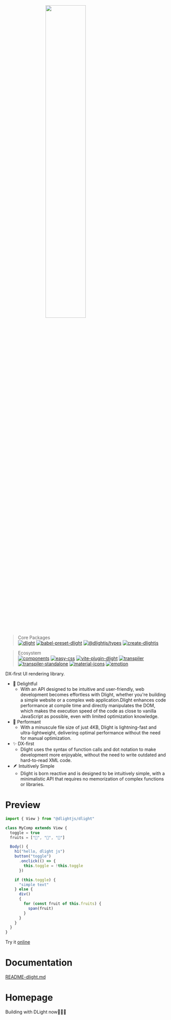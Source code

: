<img src="./docs/imgs/logo_title.png" style="display:block; margin: auto; width: 50%;"/>

> Core Packages\
[![dlight](https://badgen.net/npm/v/@dlightjs/dlight?label=@dlightjs/dlight)](https://www.npmjs.com/package/@dlightjs/dlight)
[![babel-preset-dlight](https://badgen.net/npm/v/babel-preset-dlight?label=babel-preset-dlight)](https://www.npmjs.com/package/https://badgen.net/npm/v/babel-preset-dlight?label=babel-preset-dlight)
[![@dlightjs/types](https://badgen.net/npm/v/@dlightjs/types?label=@dlightjs/types)](https://www.npmjs.com/package/@dlightjs/types)
[![create-dlightjs](https://badgen.net/npm/v/create-dlightjs?label=create-dlightjs)](https://www.npmjs.com/package/https://badgen.net/npm/v/create-dlightjs?label=create-dlightjs)

> Ecosystem\
[![components](https://badgen.net/npm/v/@dlightjs/components?label=@dlightjs/components)](https://www.npmjs.com/package/@dlightjs/components)
[![easy-css](https://badgen.net/npm/v/@dlightjs/easy-css?label=@dlightjs/easy-css)](https://www.npmjs.com/package/@dlightjs/easy-css)
[![vite-plugin-dlight](https://badgen.net/npm/v/vite-plugin-dlight?label=vite-plugin-dlight)](https://www.npmjs.com/package/https://badgen.net/npm/v/vite-plugin-dlight?label=vite-plugin-dlight)
[![transpiler](https://badgen.net/npm/v/@dlightjs/transpiler?label=@dlightjs/transpiler)](https://www.npmjs.com/package/@dlightjs/transpiler)
[![transpiler-standalone](https://badgen.net/npm/v/@dlightjs/transpiler-standalone?label=@dlightjs/transpiler-standalone)](https://www.npmjs.com/package/@dlightjs/transpiler-standalone)
[![material-icons](https://badgen.net/npm/v/@dlightjs/material-icons?label=@dlightjs/material-icons)](https://www.npmjs.com/package/@dlightjs/material-icons)
[![emotion](https://badgen.net/npm/v/@dlightjs/emotion?label=@dlightjs/emotion)](https://www.npmjs.com/package/@dlightjs/emotion)


DX-first UI rendering library.

* 🥳 Delightful
  * With an API designed to be intuitive and user-friendly, web development becomes effortless with Dlight, whether you're building a simple website or a complex web application.Dlight enhances code performance at compile time and directly manipulates the DOM, which makes the execution speed of the code as close to vanilla JavaScript as possible, even with limited optimization knowledge.
* 🚀 Performant
  * With a minuscule file size of just 4KB, Dlight is lightning-fast and ultra-lightweight, delivering optimal performance without the need for manual optimization.
* ✨ DX-first
  * Dlight uses the syntax of function calls and dot notation to make development more enjoyable, without the need to write outdated and hard-to-read XML code.
* 🪶 Intuitively Simple
  * Dlight is born reactive and is designed to be intuitively simple, with a minimalistic API that requires no memorization of complex functions or libraries.

# Preview

```js
import { View } from "@dlightjs/dlight"

class MyComp extends View {
  toggle = true
  fruits = ["🍎", "🍊", "🥑"]

  Body() {
    h1("hello, dlight js")
    button("toggle")
      .onclick(() => {
        this.toggle = !this.toggle
      })

    if (this.toggle) {
      "simple text"
    } else {
      div()
      {
        for (const fruit of this.fruits) {
          span(fruit)
        }
      }
    }
  }
}
```
Try it [online](https://stackblitz.com/edit/vite-pzk7ok?file=main.js)

# Documentation
[README-dlight.md](./packages/core/dlight/README.md) 
# Homepage

Building with DLight now👨🏻‍💻
